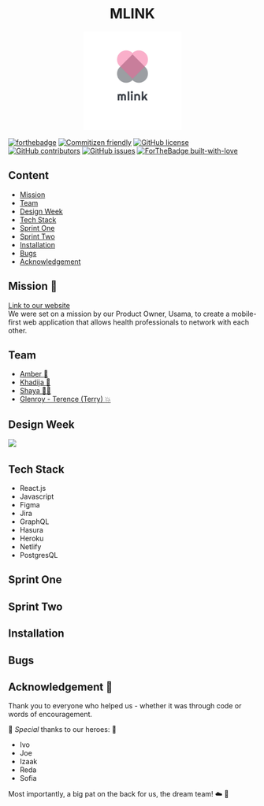 <h1 align="center"> MLINK </h1> 
    
<p align="center">
<img alt="mlink logo" width="200" src="src/assets/images/logo.png"/>
</p>

[![forthebadge](https://forthebadge.com/images/badges/powered-by-coffee.svg)](https://forthebadge.com)
[![Commitizen friendly](https://img.shields.io/badge/commitizen-friendly-brightgreen.svg)](http://commitizen.github.io/cz-cli/)
[![GitHub license](https://img.shields.io/badge/License-MIT-green.svg)](https://shields.io/)
[![GitHub contributors](https://img.shields.io/badge/Contributors-4-blue.svg)](https://GitHub.com/fac20/mlink-frontend/graphs/contributors/)
[![GitHub issues](https://img.shields.io/badge/Issues-5-orange.svg)](https://GitHub.com/fac20/mlink-frontend/issues/)
[![ForTheBadge built-with-love](http://ForTheBadge.com/images/badges/built-with-love.svg)](https://GitHub.com/Naereen/)

## Content

- [Mission](#Mission-rocket)
- [Team](#Team)
- [Design Week](#Design-Week)
- [Tech Stack](#Tech-Stack)
- [Sprint One](#Sprint-One)
- [Sprint Two](#Sprint-Two)
- [Installation](#Installation)
- [Bugs](#Bugs)
- [Acknowledgement](#Acknowledgement-1st_place_medal)

## Mission :rocket:	                                                                                                                                                                                                                                                                                    
[Link to our website](https://mlink.netlify.app/)
<br>
We were set on a mission by our Product Owner, Usama, to create a mobile-first web application that allows health professionals to network with each other. 

## Team

- [Amber :angel:](https://github.com/amberrignell)
- [Khadija :fairy: ](https://github.com/khadija-nur)
- [Shaya  :mermaid:	](https://github.com/fairyaksh)
- [Glenroy - Terence (Terry) :boom:](https://github.com/RunGT)

## Design Week

![](https://i.imgur.com/deAdrPE.png=250x250)

## Tech Stack 

- React.js
- Javascript
- Figma
- Jira
- GraphQL
- Hasura
- Heroku
- Netlify
- PostgresQL

## Sprint One
## Sprint Two
## Installation
## Bugs  

## Acknowledgement :1st_place_medal:

Thank you to everyone who helped us - whether it was through code or words of encouragement.

:superhero: _Special_ thanks to our heroes: :superhero:

* Ivo
* Joe
* Izaak
* Reda
* Sofia

Most importantly, a big pat on the back for us, the dream team! :cloud:	:stars:	
